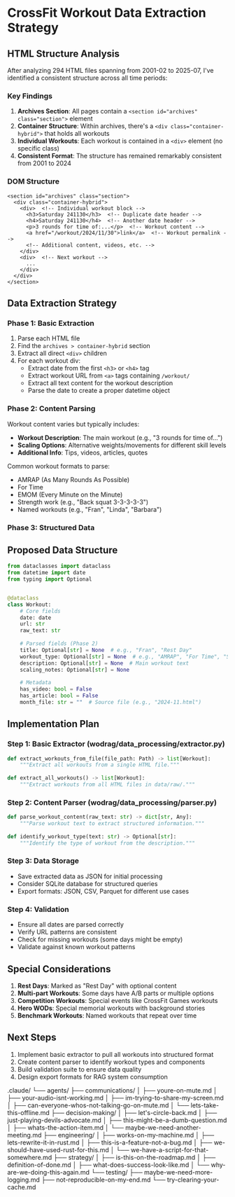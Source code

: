 # CrossFit Workout Data Extraction Strategy

## HTML Structure Analysis

After analyzing 294 HTML files spanning from 2001-02 to 2025-07, I've identified a consistent structure across all time periods:

### Key Findings

1. **Archives Section**: All pages contain a `<section id="archives" class="section">` element
2. **Container Structure**: Within archives, there's a `<div class="container-hybrid">` that holds all workouts
3. **Individual Workouts**: Each workout is contained in a `<div>` element (no specific class)
4. **Consistent Format**: The structure has remained remarkably consistent from 2001 to 2024

### DOM Structure

```
<section id="archives" class="section">
  <div class="container-hybrid">
    <div>  <!-- Individual workout block -->
      <h3>Saturday 241130</h3>  <!-- Duplicate date header -->
      <h4>Saturday 241130</h4>  <!-- Another date header -->
      <p>3 rounds for time of:...</p>  <!-- Workout content -->
      <a href="/workout/2024/11/30">link</a>  <!-- Workout permalink -->
      <!-- Additional content, videos, etc. -->
    </div>
    <div>  <!-- Next workout -->
      ...
    </div>
  </div>
</section>
```

## Data Extraction Strategy

### Phase 1: Basic Extraction

1. Parse each HTML file
2. Find the `archives > container-hybrid` section
3. Extract all direct `<div>` children
4. For each workout div:
   - Extract date from the first `<h3>` or `<h4>` tag
   - Extract workout URL from `<a>` tags containing `/workout/`
   - Extract all text content for the workout description
   - Parse the date to create a proper datetime object

### Phase 2: Content Parsing

Workout content varies but typically includes:

- **Workout Description**: The main workout (e.g., "3 rounds for time of...")
- **Scaling Options**: Alternative weights/movements for different skill levels
- **Additional Info**: Tips, videos, articles, quotes

Common workout formats to parse:
- AMRAP (As Many Rounds As Possible)
- For Time
- EMOM (Every Minute on the Minute)
- Strength work (e.g., "Back squat 3-3-3-3-3")
- Named workouts (e.g., "Fran", "Linda", "Barbara")

### Phase 3: Structured Data

## Proposed Data Structure

```python
from dataclasses import dataclass
from datetime import date
from typing import Optional


@dataclass
class Workout:
    # Core fields
    date: date
    url: str
    raw_text: str
    
    # Parsed fields (Phase 2)
    title: Optional[str] = None  # e.g., "Fran", "Rest Day"
    workout_type: Optional[str] = None  # e.g., "AMRAP", "For Time", "Strength"
    description: Optional[str] = None  # Main workout text
    scaling_notes: Optional[str] = None
    
    # Metadata
    has_video: bool = False
    has_article: bool = False
    month_file: str = ""  # Source file (e.g., "2024-11.html")
```

## Implementation Plan

### Step 1: Basic Extractor (wodrag/data_processing/extractor.py)
```python
def extract_workouts_from_file(file_path: Path) -> list[Workout]:
    """Extract all workouts from a single HTML file."""
    
def extract_all_workouts() -> list[Workout]:
    """Extract workouts from all HTML files in data/raw/."""
```

### Step 2: Content Parser (wodrag/data_processing/parser.py)
```python
def parse_workout_content(raw_text: str) -> dict[str, Any]:
    """Parse workout text to extract structured information."""
    
def identify_workout_type(text: str) -> Optional[str]:
    """Identify the type of workout from the description."""
```

### Step 3: Data Storage
- Save extracted data as JSON for initial processing
- Consider SQLite database for structured queries
- Export formats: JSON, CSV, Parquet for different use cases

### Step 4: Validation
- Ensure all dates are parsed correctly
- Verify URL patterns are consistent
- Check for missing workouts (some days might be empty)
- Validate against known workout patterns

## Special Considerations

1. **Rest Days**: Marked as "Rest Day" with optional content
2. **Multi-part Workouts**: Some days have A/B parts or multiple options
3. **Competition Workouts**: Special events like CrossFit Games workouts
4. **Hero WODs**: Special memorial workouts with background stories
5. **Benchmark Workouts**: Named workouts that repeat over time

## Next Steps

1. Implement basic extractor to pull all workouts into structured format
2. Create content parser to identify workout types and components
3. Build validation suite to ensure data quality
4. Design export formats for RAG system consumption



.claude/
└── agents/
    ├── communications/
    │   ├── youre-on-mute.md
    │   ├── your-audio-isnt-working.md
    │   ├── im-trying-to-share-my-screen.md
    │   ├── can-everyone-whos-not-talking-go-on-mute.md
    │   └── lets-take-this-offline.md
    ├── decision-making/
    │   ├── let's-circle-back.md
    │   ├── just-playing-devils-advocate.md
    │   ├── this-might-be-a-dumb-question.md
    │   ├── whats-the-action-item.md
    │   └── maybe-we-need-another-meeting.md
    ├── engineering/
    │   ├── works-on-my-machine.md
    │   ├── lets-rewrite-it-in-rust.md
    │   ├── this-is-a-feature-not-a-bug.md
    │   ├── we-should-have-used-rust-for-this.md
    │   └── we-have-a-script-for-that-somewhere.md
    ├── strategy/
    │   ├── is-this-on-the-roadmap.md
    │   ├── definition-of-done.md
    │   ├── what-does-success-look-like.md
    │   └── why-are-we-doing-this-again.md
    └── testing/
        ├── maybe-we-need-more-logging.md
        ├── not-reproducible-on-my-end.md
        └── try-clearing-your-cache.md